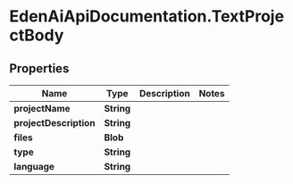 # EdenAiApiDocumentation.TextProjectBody

## Properties
Name | Type | Description | Notes
------------ | ------------- | ------------- | -------------
**projectName** | **String** |  | 
**projectDescription** | **String** |  | 
**files** | **Blob** |  | 
**type** | **String** |  | 
**language** | **String** |  | 
